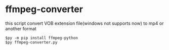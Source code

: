 # ffmpeg-converter
this script convert VOB extension file(windows not supports now) to mp4 or another format
```
$py -m pip install ffmpeg-python
$py ffmpeg-converter.py
```
